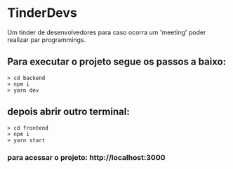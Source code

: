 # TinderDevs
Um tinder de desenvolvedores para caso ocorra um 'meeting' poder realizar par programmings.

 ## Para executar o projeto segue os passos a baixo:
 ```
> cd backend
> npm i
> yarn dev
 ```
 
 ## depois abrir outro terminal:
 ```
> cd frontend
> npm i
> yarn start
 ```
 
 ### para acessar o projeto: http://localhost:3000

